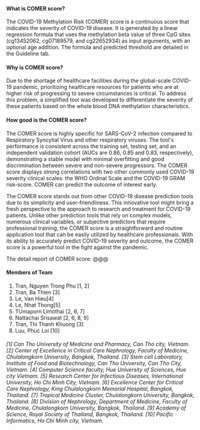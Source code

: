 #### What is COMER score?

The COVID-19 Methylation Risk (COMER) score is a continuous score that indicates the severity of COVID-19 disease. It is generated by a linear regression formula that uses the methylation beta value of three CpG sites (cg13452062, cg07189579, and cg22652934) as input arguments, with an optional age addition. The formula and predicted threshold are detailed in the Guideline tab.

#### Why is COMER score?

Due to the shortage of healthcare facilities during the global-scale COVID-19 pandemic, prioritizing healthcare resources for patients who are at higher risk of progressing to severe circumstances is critical. To address this problem, a simplified tool was developed to differentiate the severity of these patients based on the whole blood DNA methylation characteristics.

#### How good is the COMER score?

The COMER score is highly specific for SARS-CoV-2 infection compared to Respiratory Syncytial Virus and other respiratory viruses. The tool's performance is consistent across the training set, testing set, and an independent validation cohort (AUCs are 0.86, 0.85 and 0.83, respectively), demonstrating a stable model with minimal overfitting and good discrimination between severe and non-severe progressors. The COMER score displays strong correlations with two other commonly used COVID-19 severity clinical scales: the WHO Ordinal Scale and the COVID-19 GRAM risk-score. COMER can predict the outcome of interest early.

The COMER score stands out from other COVID-19 disease prediction tools due to its simplicity and user-friendliness. This innovative tool might bring a fresh perspective to the approach to research and treatment for COVID-19 patients. Unlike other prediction tools that rely on complex models, numerous clinical variables, or subjective predictors that require professional training, the COMER score is a straightforward and routine application tool that can be easily utilized by healthcare professionals. With its ability to accurately predict COVID-19 severity and outcome, the COMER score is a powerful tool in the fight against the pandemic.

The detail report of COMER score: @@@

#### Members of Team

1. Tran, Nguyen Trong Phu [1, 2]
2. Tran, Ba Thien [3]
3. Le, Van Hieu[4]
4. Le, Nhat Thong[5]
5. TUmaporn Limothai [2, 6, 7]
6. Nattachai Srisawat [2, 6, 8, 9]
7. Tran, Thi Thanh Khuong [3]
8. Luu, Phuc Loi [10]

#### 
*[1] Can Tho University of Medicine and Pharmacy, Can Tho city, Vietnam.*
*[2] Center of Excellence in Critical Care Nephrology, Faculty of Medicine, Chulalongkorn University, Bangkok, Thailand.*
*[3] Stem cell Laboratory, Institute of Food and Biotechnology, Can Tho University, Can Tho City, Vietnam.*
*[4] Computer Science faculty, Hue University of Sciences, Hue city Vietnam.*
*[5] Research Center for Infectious Diseases, International University, Ho Chi Minh City, Vietnam.*
*[6] Excellence Center for Critical Care Nephrology, King Chulalongkorn Memorial Hospital, Bangkok, Thailand.*
*[7] Tropical Medicine Cluster, Chulalongkorn University, Bangkok, Thailand.*
*[8] Division of Nephrology, Department of Medicine, Faculty of Medicine, Chulalongkorn University, Bangkok, Thailand.*
*[9]  Academy of Science, Royal Society of Thailand, Bangkok, Thailand.*
*[10] Pacific Informatics, Ho Chi Minh city, Vietnam.*
 

